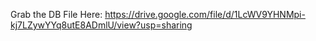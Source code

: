 Grab the DB File Here: https://drive.google.com/file/d/1LcWV9YHNMpi-kj7LZywYYq8utE8ADmlU/view?usp=sharing
